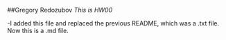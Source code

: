 ##Gregory Redozubov
*This is HW00*

-I added this file and replaced the previous README, which was a .txt file. Now this is a .md file.
